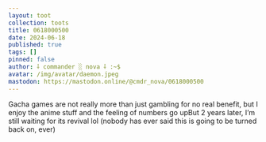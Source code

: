```yaml
---
layout: toot
collection: toots
title: 0618000500
date: 2024-06-18
published: true
tags: []
pinned: false
author: ⸸ commander ░ nova ⸸ :~$
avatar: /img/avatar/daemon.jpeg
mastodon: https://mastodon.online/@cmdr_nova/0618000500
---
```


Gacha games are not really more than just gambling for no real benefit, but I enjoy the anime stuff and the feeling of numbers go upBut 2 years later, I’m still waiting for its revival lol (nobody has ever said this is going to be turned back on, ever)
